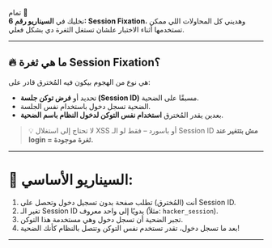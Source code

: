 تمام 🤝  
نخليك في **السيناريو رقم 6: Session Fixation**، وهديني كل المحاولات اللي ممكن تستخدمها أثناء الاختبار علشان تستغل الثغرة دي بشكل فعلي.

---

## 🔥 ما هي ثغرة **Session Fixation**؟

هي نوع من الهجوم بيكون فيه المُخترق قادر على:

- تحديد أو **فرض توكن جلسة (Session ID)** مسبقًا على الضحية.
- الضحية تسجل دخول باستخدام نفس الجلسة.
- بعدين يقدر المُخترق **استخدام نفس التوكن لدخول النظام باسم الضحية**.

> 💡 لا تحتاج إلى استغلال XSS أو باسورد – فقط لو الـ Session ID **مش بتتغير عند login = ثغرة موجودة.**

---

# 🧠 السيناريو الأساسي:

1. أنت (المُخترق) تطلب صفحة بدون تسجيل دخول وتحصل على Session ID.
2. تغير الـ Session ID يدويًا إلى واحد معروف (مثلاً: `hacker_session`).
3. تجبر الضحية أن تسجل دخول وهي مستخدمة هذا التوكن.
4. بعد ما تسجل دخول، تقدر تستخدم نفس التوكن وتتصل بالنظام كأنك الضحية!

---
